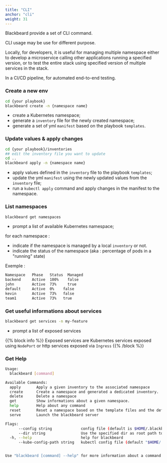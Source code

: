 ```yaml
---
title: "CLI"
anchor: "cli"
weight: 31
---
```

Blackbeard provide a set of CLI command.

CLI usage may be use for different purpose.

Locally, for developers, it is useful for managing multiple namespace either to develop a microservice calling other applications running a specified version, or to test the entire stack using specified version of multiple services in the stack.

In a CI/CD pipeline, for automated end-to-end testing.

### Create a new env

```sh
cd {your playbook}
blackbeard create -n {namespace name}
```

* create a Kubernetes namespace;
* generate a `inventory` file for the newly created namespace;
* generate a set of yml `manifest` based on the playbook `templates`.

### Update values & apply changes

```sh
cd {your playbook}/inventories
## edit the inventory file you want to update
cd ..
blackbeard apply -n {namespace name}
```

* apply values defined in the `inventory` file to the playbook `templates`;
* update the yml `manifest` using the newly updated values from the `inventory` file;
* run a `kubectl apply` command and apply changes in the manifest to the namespace.

### List namespaces

```sh
blackbeard get namespaces
```

* prompt a list of available Kubernetes namespace;

for each namespace :

* indicate if the namespace is managed by a local `inventory` or not.
* indicate the status of the namespace (aka : percentage of pods in a "running" state)

Exemple :

```sh
Namespace	Phase	Status	Managed
backend		Active	100%	false
john    	Active	73% 	true
default		Active	0%    false
kevin   	Active	73%   false
team1	   	Active	73%   true
```

### Get useful informations about services

```sh
blackbeard get services -n my-feature
```

* prompt a list of exposed services

{{% block info %}}
Exposed services are Kubernetes services exposed using `NodePort` or http services exposed via `Ingress`
{{% /block %}}


### Get Help

```sh
Usage:
  blackbeard [command]

Available Commands:
  apply       Apply a given inventory to the associated namespace
  create      Create a namespace and generated a dedicated inventory.
  delete      Delete a namespace
  get         Show informations about a given namespace.
  help        Help about any command
  reset       Reset a namespace based on the template files and the default inventory.
  serve       Launch the blackbeard server

Flags:
      --config string             config file (default is $HOME/.blackbeard.yaml)
      --dir string                Use the specified dir as root path to execute commands. Default is the current dir.
  -h, --help                      help for blackbeard
      --kube-config-path string   kubectl config file (default "$HOME/.kube/config")


Use "blackbeard [command] --help" for more information about a command.
```
